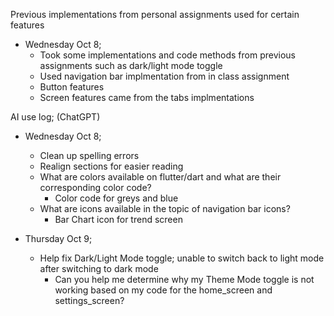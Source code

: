 Previous implementations from personal assignments used for certain features
- Wednesday Oct 8;
    - Took some implementations and code methods from previous assignments such as dark/light mode toggle
    - Used navigation bar implmentation from in class assignment
    - Button features 
    - Screen features came from the tabs implmentations

AI use log; (ChatGPT)
- Wednesday Oct 8;
    - Clean up spelling errors
    - Realign sections for easier reading 
    - What are colors available on flutter/dart and what are their corresponding color code?
        - Color code for greys and blue
    - What are icons available in the topic of navigation bar icons?
        - Bar Chart icon for trend screen

- Thursday Oct 9;
    -  Help fix Dark/Light Mode toggle; unable to switch back to light mode after switching to dark mode
        - Can you help me determine why my Theme Mode toggle is not working based on my code for the home_screen and settings_screen?


    
